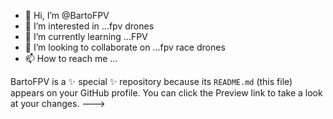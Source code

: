 - 👋 Hi, I’m @BartoFPV
- 👀 I’m interested in ...fpv drones
- 🌱 I’m currently learning ...FPV
- 💞️ I’m looking to collaborate on ...fpv race drones
- 📫 How to reach me ...

BartoFPV is a ✨ special ✨ repository because its `README.md` (this file) appears on your GitHub profile.
You can click the Preview link to take a look at your changes.
--->
